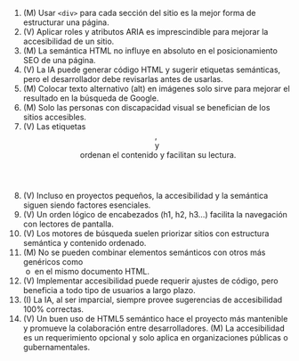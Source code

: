 1. (M) Usar `<div>` para cada sección del sitio es la mejor forma de estructurar una página.
2. (V) Aplicar roles y atributos ARIA es imprescindible para mejorar la accesibilidad de un sitio.
3. (M) La semántica HTML no influye en absoluto en el posicionamiento SEO de una página.
4. (V) La IA puede generar código HTML y sugerir etiquetas semánticas, pero el desarrollador debe revisarlas antes de usarlas.
5. (M) Colocar texto alternativo (alt) en imágenes solo sirve para mejorar el resultado en la búsqueda de Google.
6. (M) Solo las personas con discapacidad visual se benefician de los sitios accesibles.
7. (V) Las etiquetas <header>, <main> y <footer> ordenan el contenido y facilitan su lectura.
8. (V) Incluso en proyectos pequeños, la accesibilidad y la semántica siguen siendo factores esenciales.
9. (V) Un orden lógico de encabezados (h1, h2, h3…) facilita la navegación con lectores de pantalla.
10. (V) Los motores de búsqueda suelen priorizar sitios con estructura semántica y contenido ordenado.
11. (M) No se pueden combinar elementos semánticos con otros más genéricos como <div> o <span> en el mismo documento HTML.
12. (V) Implementar accesibilidad puede requerir ajustes de código, pero beneficia a todo tipo de usuarios a largo plazo.
13. (I) La IA, al ser imparcial, siempre provee sugerencias de accesibilidad 100% correctas.
14. (V) Un buen uso de HTML5 semántico hace el proyecto más mantenible y promueve la colaboración entre desarrolladores.
(M) La accesibilidad es un requerimiento opcional y solo aplica en organizaciones públicas o gubernamentales.
